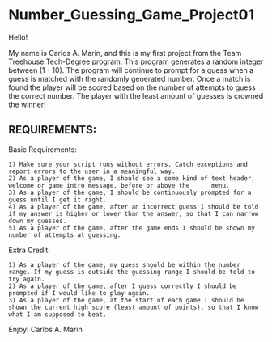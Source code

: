 # Number_Guessing_Game_Project01

Hello! 

  My name is Carlos A. Marin, and this is my first project from the Team Treehouse Tech-Degree program.
  This program generates a random integer between (1 - 10). The program will continue to prompt for a guess when a guess is matched with the randomly generated number. Once a match is found the player will be scored based on the number of attempts to guess the correct number. The player with the least amount of guesses is crowned the winner!
  
REQUIREMENTS:
-------------------------------------------------------------------------------------------------------------------------  
  Basic Requirements:
  
    1) Make sure your script runs without errors. Catch exceptions and report errors to the user in a meaningful way.
    2) As a player of the game, I should see a some kind of text header, welcome or game intro message, before or above the      menu.
    3) As a player of the game, I should be continuously prompted for a guess until I get it right.
    4) As a player of the game, after an incorrect guess I should be told if my answer is higher or lower than the answer, so that I can narrow down my guesses.
    5) As a player of the game, after the game ends I should be shown my number of attempts at guessing.
    
  Extra Credit:
  
    1) As a player of the game, my guess should be within the number range. If my guess is outside the guessing range I should be told to try again.
    2) As a player of the game, after I guess correctly I should be prompted if I would like to play again.
    3) As a player of the game, at the start of each game I should be shown the current high score (least amount of points), so that I know what I am supposed to beat.
  
  Enjoy!
    Carlos A. Marin
